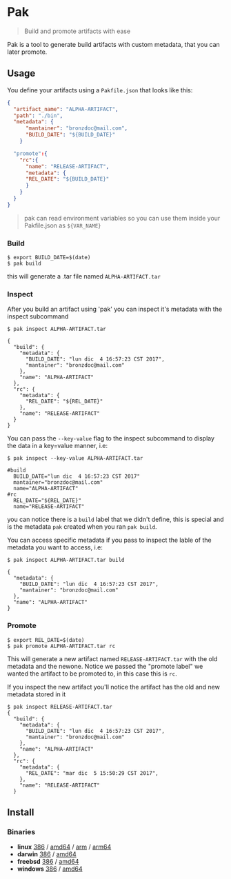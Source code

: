 # Pak

> Build and promote artifacts with ease

Pak is a tool to generate build artifacts with custom metadata, that you can later promote.

## Usage

You define your artifacts using a `Pakfile.json` that looks like this:

```json
{
  "artifact_name": "ALPHA-ARTIFACT",
  "path": "./bin",
  "metadata": {
      "mantainer": "bronzdoc@mail.com",
      "BUILD_DATE": "${BUILD_DATE}"
    }

  "promote":{
    "rc":{
      "name": "RELEASE-ARTIFACT",
      "metadata": {
      "REL_DATE": "${BUILD_DATE}"
      }
    }
  }
}
```

> pak can read environment variables so you can use them inside your Pakfile.json as `${VAR_NAME}`

### Build

```shell
$ export BUILD_DATE=$(date)
$ pak build
```

this will generate a .tar file named `ALPHA-ARTIFACT.tar`

### Inspect

After you build an artifact using 'pak' you can inspect it's metadata with the inspect subcommand

```shell
$ pak inspect ALPHA-ARTIFACT.tar

{
  "build": {
    "metadata": {
      "BUILD_DATE": "lun dic  4 16:57:23 CST 2017",
      "mantainer": "bronzdoc@mail.com"
    },
    "name": "ALPHA-ARTIFACT"
  },
  "rc": {
    "metadata": {
      "REL_DATE": "${REL_DATE}"
    },
    "name": "RELEASE-ARTIFACT"
  }
}
```

You can pass the `--key-value` flag to the inspect subcommand to display the data in a key=value manner, i.e:

```shell
$ pak inspect --key-value ALPHA-ARTIFACT.tar

#build
  BUILD_DATE="lun dic  4 16:57:23 CST 2017"
  mantainer="bronzdoc@mail.com"
  name="ALPHA-ARTIFACT"
#rc
  REL_DATE="${REL_DATE}"
  name="RELEASE-ARTIFACT"
```

you can notice there is a `build` label that we didn't define, this is special and is the metadata `pak` created when you ran `pak build`.

You can access specific metadata if you pass to inspect the lable of the metadata you want to access, i.e:
```shell
$ pak inspect ALPHA-ARTIFACT.tar build

{
  "metadata": {
    "BUILD_DATE": "lun dic  4 16:57:23 CST 2017",
    "mantainer": "bronzdoc@mail.com"
  },
  "name": "ALPHA-ARTIFACT"
}
```

### Promote

```shell
$ export REL_DATE=$(date)
$ pak promote ALPHA-ARTIFACT.tar rc
```

This will generate a new artifact named `RELEASE-ARTIFACT.tar` with the old metadata and the newone.
Notice we passed the "promote label" we wanted the artifact to be promoted to, in this case this is `rc`.

If you inspect the new artifact you'll notice the artifact has the old and new metadata stored in it

```shell
$ pak inspect RELEASE-ARTIFACT.tar
{
  "build": {
    "metadata": {
      "BUILD_DATE": "lun dic  4 16:57:23 CST 2017",
      "mantainer": "bronzdoc@mail.com"
    },
    "name": "ALPHA-ARTIFACT"
  },
  "rc": {
    "metadata": {
      "REL_DATE": "mar dic  5 15:50:29 CST 2017",
    },
    "name": "RELEASE-ARTIFACT"
  }
```

## Install

### Binaries

- **linux** [386](https://github.com/bronzdoc/pak/releases/download/v0.0.0/pak-linux-386) / [amd64](https://github.com/bronzdoc/pak/releases/download/v0.0.0/pak-linux-amd64) / [arm](https://github.com/bronzdoc/pak/releases/download/v0.0.0/pak-linux-arm) / [arm64](https://github.com/bronzdoc/pak/releases/download/v0.0.0/pak-linux-arm64)
- **darwin** [386](https://github.com/bronzdoc/pak/releases/download/v0.0.0/pak-darwin-386) / [amd64](https://github.com/bronzdoc/pak/releases/download/v0.0.0/pak-darwin-amd64)
- **freebsd** [386](https://github.com/bronzdoc/pak/releases/download/v0.0.0/pak-freebsd-386) / [amd64](https://github.com/bronzdoc/pak/releases/download/v0.0.0/pak-freebsd-amd64)
- **windows** [386](https://github.com/bronzdoc/pak/releases/download/v0.0.0/pak-windows-386) / [amd64](https://github.com/bronzdoc/pak/releases/download/v0.0.0/pak-windows-amd64)
